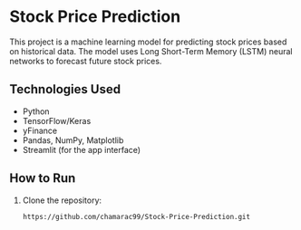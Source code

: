 # Stock Price Prediction

This project is a machine learning model for predicting stock prices based on historical data. The model uses Long Short-Term Memory (LSTM) neural networks to forecast future stock prices.

## Technologies Used
- Python
- TensorFlow/Keras
- yFinance
- Pandas, NumPy, Matplotlib
- Streamlit (for the app interface)

## How to Run
1. Clone the repository:
   ```bash
   https://github.com/chamarac99/Stock-Price-Prediction.git
   
